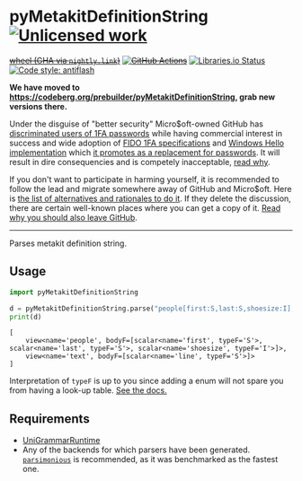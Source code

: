 pyMetakitDefinitionString [![Unlicensed work](https://raw.githubusercontent.com/unlicense/unlicense.org/master/static/favicon.png)](https://unlicense.org/)
=========================
~~[wheel (GHA via `nightly.link`)](https://nightly.link/prebuilder/pyMetakitDefinitionString/workflows/CI/master/pyMetakitDefinitionString-0.CI-py3-none-any.whl)~~
~~[![GitHub Actions](https://github.com/prebuilder/pyMetakitDefinitionString/workflows/CI/badge.svg)](https://github.com/prebuilder/pyMetakitDefinitionString/actions/)~~
[![Libraries.io Status](https://img.shields.io/librariesio/github/prebuilder/pyMetakitDefinitionString.svg)](https://libraries.io/github/prebuilder/pyMetakitDefinitionString)
[![Code style: antiflash](https://img.shields.io/badge/code%20style-antiflash-FFF.svg)](https://codeberg.org/KOLANICH-tools/antiflash.py)

**We have moved to https://codeberg.org/prebuilder/pyMetakitDefinitionString, grab new versions there.**

Under the disguise of "better security" Micro$oft-owned GitHub has [discriminated users of 1FA passwords](https://github.blog/2023-03-09-raising-the-bar-for-software-security-github-2fa-begins-march-13/) while having commercial interest in success and wide adoption of [FIDO 1FA specifications](https://fidoalliance.org/specifications/download/) and [Windows Hello implementation](https://support.microsoft.com/en-us/windows/passkeys-in-windows-301c8944-5ea2-452b-9886-97e4d2ef4422) which [it promotes as a replacement for passwords](https://github.blog/2023-07-12-introducing-passwordless-authentication-on-github-com/). It will result in dire consequencies and is competely inacceptable, [read why](https://codeberg.org/KOLANICH/Fuck-GuanTEEnomo).

If you don't want to participate in harming yourself, it is recommended to follow the lead and migrate somewhere away of GitHub and Micro$oft. Here is [the list of alternatives and rationales to do it](https://github.com/orgs/community/discussions/49869). If they delete the discussion, there are certain well-known places where you can get a copy of it. [Read why you should also leave GitHub](https://codeberg.org/KOLANICH/Fuck-GuanTEEnomo).

---

Parses metakit definition string.

Usage
-----

```python
import pyMetakitDefinitionString

d = pyMetakitDefinitionString.parse("people[first:S,last:S,shoesize:I],text[line:S]")
print(d)
```

```
[
	view<name='people', bodyF=[scalar<name='first', typeF='S'>, scalar<name='last', typeF='S'>, scalar<name='shoesize', typeF='I'>]>,
	view<name='text', bodyF=[scalar<name='line', typeF='S'>]>
]
```

Interpretation of `typeF` is up to you since adding a enum will not spare you from having a look-up table. [See the docs.](https://codeberg.org/prebuilder/metakit/blob/master/doc/format.html#L155-L161)


Requirements
------------
* [UniGrammarRuntime](https://codeberg.org/UniGrammar/UniGrammarRuntime.py)
* Any of the backends for which parsers have been generated. [`parsimonious`](https://github.com/erikrose/parsimonious) is recommended, as it was benchmarked as the fastest one.
